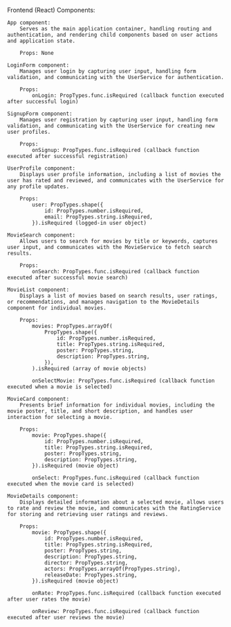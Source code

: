 Frontend (React) Components:

    App component: 
        Serves as the main application container, handling routing and authentication, and rendering child components based on user actions and application state.

        Props: None

    LoginForm component: 
        Manages user login by capturing user input, handling form validation, and communicating with the UserService for authentication.

        Props:
            onLogin: PropTypes.func.isRequired (callback function executed after successful login)

    SignupForm component: 
        Manages user registration by capturing user input, handling form validation, and communicating with the UserService for creating new user profiles.

        Props:
            onSignup: PropTypes.func.isRequired (callback function executed after successful registration)

    UserProfile component: 
        Displays user profile information, including a list of movies the user has rated and reviewed, and communicates with the UserService for any profile updates.

        Props:
            user: PropTypes.shape({
                id: PropTypes.number.isRequired,
                email: PropTypes.string.isRequired,
            }).isRequired (logged-in user object)

    MovieSearch component: 
        Allows users to search for movies by title or keywords, captures user input, and communicates with the MovieService to fetch search results.

        Props:
            onSearch: PropTypes.func.isRequired (callback function executed after successful movie search)

    MovieList component: 
        Displays a list of movies based on search results, user ratings, or recommendations, and manages navigation to the MovieDetails component for individual movies.

        Props:
            movies: PropTypes.arrayOf(
                PropTypes.shape({
                    id: PropTypes.number.isRequired,
                    title: PropTypes.string.isRequired,
                    poster: PropTypes.string,
                    description: PropTypes.string,
                }),
            ).isRequired (array of movie objects)

            onSelectMovie: PropTypes.func.isRequired (callback function executed when a movie is selected)

    MovieCard component: 
        Presents brief information for individual movies, including the movie poster, title, and short description, and handles user interaction for selecting a movie.

        Props:
            movie: PropTypes.shape({
                id: PropTypes.number.isRequired,
                title: PropTypes.string.isRequired,
                poster: PropTypes.string,
                description: PropTypes.string,
            }).isRequired (movie object)

            onSelect: PropTypes.func.isRequired (callback function executed when the movie card is selected)

    MovieDetails component: 
        Displays detailed information about a selected movie, allows users to rate and review the movie, and communicates with the RatingService for storing and retrieving user ratings and reviews.

        Props:
            movie: PropTypes.shape({
                id: PropTypes.number.isRequired,
                title: PropTypes.string.isRequired,
                poster: PropTypes.string,
                description: PropTypes.string,
                director: PropTypes.string,
                actors: PropTypes.arrayOf(PropTypes.string),
                releaseDate: PropTypes.string,
            }).isRequired (movie object)

            onRate: PropTypes.func.isRequired (callback function executed after user rates the movie)

            onReview: PropTypes.func.isRequired (callback function executed after user reviews the movie)
